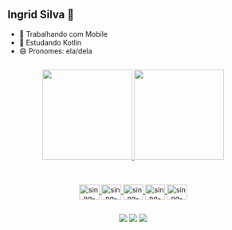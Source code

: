 
## Ingrid Silva 🖖


- 🔭 Trabalhando com Mobile
- 🌱 Estudando Kotlin
- 😄 Pronomes: ela/dela

##
<div align="center">
  <a href="https://linktr.ee/sinngjpeg">
  <img height="180em" src="https://github-readme-stats.vercel.app/api?username=sinngjpeg&show_icons=true&theme=dark&include_all_commits=true&count_private=true"/>
  <img height="180em" src="https://github-readme-stats.vercel.app/api/top-langs/?username=sinngjpeg&layout=compact&langs_count=7&theme=dark"/>
</div>

  ##

<div style="display: inline_block" align="center"><br>
  <img align="center" alt="sinng-android" height="30" width="40" src="https://cdn.jsdelivr.net/gh/devicons/devicon/icons/android/android-original.svg">
  <img align="center" alt="sinng-android-studio" height="30" width="40" src="https://cdn.jsdelivr.net/gh/devicons/devicon/icons/androidstudio/androidstudio-original.svg">
  <img align="center" alt="sinng-firebase" height="30" width="40" src="https://cdn.jsdelivr.net/gh/devicons/devicon/icons/firebase/firebase-plain.svg">
  <img align="center" alt="sinng-git" height="30" width="40" src="https://cdn.jsdelivr.net/gh/devicons/devicon/icons/git/git-original.svg">
  <img align="center" alt="sinng-kotlin" height="30" width="40" src="https://cdn.jsdelivr.net/gh/devicons/devicon/icons/kotlin/kotlin-original.svg">
</div>

##
<div align="center"> 
  <a href="https://instagram.com/sinngjpeg" target="_blank"><img src="https://img.shields.io/badge/-Instagram-%23E4405F?style=for-the-badge&logo=instagram&logoColor=white" target="_blank"></a>
  <a href = "mailto:sinngtec@gmail.com"><img src="https://img.shields.io/badge/-Gmail-%23333?style=for-the-badge&logo=gmail&logoColor=white" target="_blank"></a>
  <a href="https://www.linkedin.com/in/ingridsilva95/" target="_blank"><img src="https://img.shields.io/badge/-LinkedIn-%230077B5?style=for-the-badge&logo=linkedin&logoColor=white" target="_blank"></a> 
</div>
